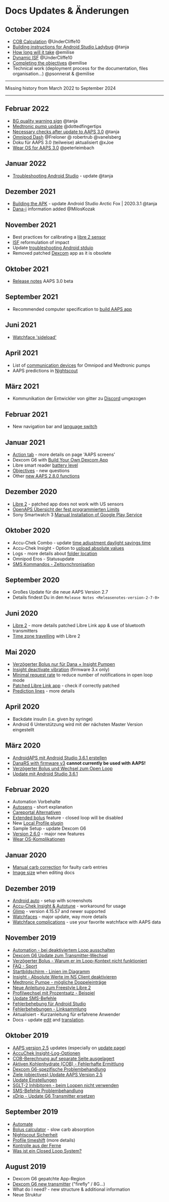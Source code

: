 # Docs Updates & Änderungen

## October 2024

- [COB Calculation](../DailyLifeWithAaps/CobCalculation.md) @UnderCliffe10
- [Building instructions for Android Studio Ladybug](../SettingUpAaps/BuildingAaps.md) @tanja
- [How long will it take](../Getting-Started/PreparingForAaps.md#how-long-will-it-take-to-set-everything-up) @emilise
- [Dynamic ISF](../DailyLifeWithAaps/DynamicISF.md) @UnderCliffe10
- [Completing the objectives](../SettingUpAaps/CompletingTheObjectives.md) @emilise
- Technical work (deployment process for the documentation, files organisation...) @psonnerat & @emilise

***

Missing history from March 2022 to September 2024

***

## Februar 2022

- [BG quality warning sign](../DailyLifeWithAaps/AapsScreens.md#bg-warning-sign) @tanja
- [Medtronic pump update](../CompatiblePumps/MedtronicPump.md) @dottedfingertips
- [Necessary checks after update to AAPS 3.0](Update3_0.md) @tanja
- [Omnipod Dash](../CompatiblePumps/OmnipodDASH.md) @Freloner @ robertrub @vanelsberg
- Doku für AAPS 3.0 (teilweise) aktualisiert @xJoe
- [Wear OS for AAPS 3.0](../UsefulLinks/WearOsSmartwatch.md) @peterleimbach

## Januar 2022

- [Troubleshooting Android Studio](../GettingHelp/TroubleshootingAndroidStudio) - update @tanja

## Dezember 2021

- [Building the APK](../SettingUpAaps/BuildingAaps.md) - update Android Studio Arctic Fox | 2020.3.1 @tanja
- [Dana-i](../CompatiblePumps/DanaRS-Insulin-Pump.md) information added @MilosKozak

## November 2021

- Best practices for calibrating a [libre 2 sensor](../CompatibleCgms/Libre2.md#best-practices-for-calibrating-a-libre-2-sensor)
- [ISF](../UsefulLinks/FAQ.md) reformulation of impact
- Update [troubleshooting Android stduio](../GettingHelp/TroubleshootingAndroidStudio)
- Removed patched [Dexcom](../CompatibleCgms/DexcomG6.md) app as it is obsolete

## Oktober 2021

- [Release notes](ReleaseNotes.md) AAPS 3.0 beta

## September 2021

- Recommended computer specification to [build AAPS app](../SettingUpAaps/BuildingAaps.md#computer-and-software-specifications-for-building-aaps)

## Juni 2021

- [Watchface 'sideload'](../UsefulLinks/WearOsSmartwatch.md)

## April 2021

- List of [communication devices](../Getting-Started/CompatiblePumps.md#additional-communication-device) for Omnipod and Medtronic pumps
- AAPS predictions in [Nightscout](../SettingUpAaps/Nightscout.md#manual-nightscout-setup)

## März 2021

- Kommunikation der Entwickler von gitter zu [Discord](https://discord.gg/4fQUWHZ4Mw) umgezogen

## Februar 2021

- New navigation bar and [language switch](../ChangeLanguage/ChangeLanguage.md)

## Januar 2021

- [Action tab](../DailyLifeWithAaps/AapsScreens.md#action-tab) - more details on page 'AAPS screens'
- Dexcom G6 with [Build Your Own Dexcom App](../CompatibleCgms/DexcomG6.md#if-using-g6-with-build-your-own-dexcom-app)
- Libre smart reader [battery level](../DailyLifeWithAaps/AapsScreens.md#sensor-level-battery)
- [Objectives](../SettingUpAaps/CompletingTheObjectives.md#objective-3-prove-your-knowledge) - new questions
- Other [new AAPS 2.8.0 functions](ReleaseNotes.md#version-280)

## Dezember 2020

- [Libre 2](../CompatibleCgms/Libre2.md) - patched app does not work with US sensors
- [OpenAPS Übersicht der fest programmierten Limits](../DailyLifeWithAaps/KeyAapsFeatures.md#overview-of-hard-coded-limits)
- Sony Smartwatch 3 [Manual Installation of Google Play Service](../UsefulLinks/SonySW3.md)

## Oktober 2020

- Accu-Chek Combo - update [time adjustment daylight savings time](../DailyLifeWithAaps/TimezoneTraveling-DaylightSavingTime.md#time-adjustment-daylight-savings-time-dst)
- Accu-Chek Insight - Option to [upload absolute values](../CompatiblePumps/Accu-Chek-Insight-Pump.md#settings-in-aaps)
- Logs - more details about [folder location](../GettingHelp/AccessingLogFiles.md)
- Omnipod Eros - Statusupdate
- [SMS Kommandos - Zeitsynchronisation](../RemoteFeatures/SMSCommands.md)

## September 2020

- Großes Update für die neue AAPS Version 2.7
- Details findest Du in den `Release Notes <Releasenotes-version-2-7-0>`

## Juni 2020

- [Libre 2](../CompatibleCgms/Libre2.md) - more details patched Libre Link app & use of bluetooth transmitters
- [Time zone travelling](../DailyLifeWithAaps/TimezoneTraveling-DaylightSavingTime.md) with Libre 2

## Mai 2020

- [Verzögerter Bolus nur für Dana + Insight Pumpen](../DailyLifeWithAaps/ExtendedCarbs.md#extended-bolus-and-switch-to-open-loop---dana-and-insight-pump-only)
- [Insight deactivate vibration](../CompatiblePumps/Accu-Chek-Insight-Pump.md#vibration) (firmware 3.x only)
- [Minimal request rate](../SettingUpAaps/Preferences.md#minimal-request-change-) to reduce number of notifications in open loop mode
- [Patched Libre Link app](../CompatibleCgms/Libre2.md#5-use-the-patched-librelink-app-with-xdrip) - check if correctly patched
- [Prediction lines](../DailyLifeWithAaps/AapsScreens.md#prediction-lines) - more details

## April 2020

- Backdate insulin (i.e. given by syringe)
- Android 6 Unterstützung wird mit der nächsten Master Version eingestellt

## März 2020

- [AndroidAPS mit Android Studio 3.6.1 erstellen](../SettingUpAaps/BuildingAaps.md)
- [DanaRS with firmware v3](../CompatiblePumps/DanaRS-Insulin-Pump.md) **cannot currently be used with AAPS!**
- [Verzögerter Bolus und Wechsel zum Open Loop](../DailyLifeWithAaps/ExtendedCarbs.md#extended-bolus-and-switch-to-open-loop---dana-and-insight-pump-only)
- [Update mit Android Studio 3.6.1](../Maintenance/UpdateToNewVersion)

## Februar 2020

- Automation Vorbehalte
- [Autosens](../DailyLifeWithAaps/KeyAapsFeatures.md#autosens) - short explanation
- [Careportal Alternativen](../Usage/CPbefore26.md)
- [Extended bolus](../DailyLifeWithAaps/ExtendedCarbs.md#extended-bolus-and-switch-to-open-loop---dana-and-insight-pump-only) feature - closed loop will be disabled
- New [Local Profile plugin](../SettingUpAaps/ConfigBuilder.md#local-profile)
- Sample Setup - update Dexcom G6
- [Version 2.6.0](ReleaseNotes.md#version-260) - major new features
- [Wear OS-Komplikationen](../UsefulLinks/WearOsSmartwatch.md)

## Januar 2020

- [Manual carb correction](../DailyLifeWithAaps/AapsScreens.md#bolus--carbs) for faulty carb entries
- [Image size](../SupportingAaps/HowToEditTheDocs.md) when editing docs

## Dezember 2019

- [Android auto](../RemoteFeatures/AndroidAuto.md) - setup with screenshots
- [Accu-Chek Insight & Autotune](../CompatiblePumps/Accu-Chek-Insight-Pump.md#settings-in-aaps) - workaround for usage
- [Glimp](../SettingUpAaps/ConfigBuilder.md#bg-source) - version 4.15.57 and newer supported
- [Watchfaces](../UsefulLinks/WearOsSmartwatch.md) - major update, way more details
- [Watchface complications](../UsefulLinks/WearOsSmartwatch.md#complications) - use your favorite watchface with AAPS data

## November 2019

- [Automation - bei deaktiviertem Loop ausschalten](../DailyLifeWithAaps/Automations.md)
- [Dexcom G6 Update zum Transmitter-Wechsel](../CompatibleCgms/xDrip.md#replace-transmitter)
- [Verzögerter Bolus - Warum er im Loop-Kontext nicht funktioniert](../DailyLifeWithAaps/ExtendedCarbs.md#extended-bolus-and-switch-to-open-loop---dana-and-insight-pump-only)
- [FAQ - Sport](../UsefulLinks/FAQ.md#sports)
- [Startbildschirm - Linien im Diagramm](../DailyLifeWithAaps/AapsScreens.md#section-f---main-graph)
- [Insight - Absolute Werte im NS Client deaktivieren](../CompatiblePumps/Accu-Chek-Insight-Pump.md#settings-in-aaps)
- [Medtronic Pumpe - mögliche Doppeleinträge](../CompatiblePumps/MedtronicPump.md)
- [Neue Anleitung zum Freestyle Libre 2](../CompatibleCgms/Libre2.md)
- [Profilwechsel mit Prozentsatz - Beispiel](../DailyLifeWithAaps/ProfileSwitch-ProfilePercentage.md)
- [Update SMS-Befehle](../RemoteFeatures/SMSCommands.md)
- [Fehlerbehebung für Android Studio](../GettingHelp/TroubleshootingAndroidStudio)
- [Fehlerbehebungen - Linksammlung](../GettingHelp/GeneralTroubleshooting.md)
- Aktualisiert - Kurzanleitung für erfahrene Anwender
- Docs - update [edit](../SupportingAaps/HowToEditTheDocs.md#code-syntax) and [translation](../SupportingAaps/Translations#translation-of-the-documentation).

## Oktober 2019

- [AAPS version 2.5](ReleaseNotes.md#version-250) updates (especially on [update page](../Maintenance/UpdateToNewVersion))
- [AccuChek Insight-Log-Optionen](../CompatiblePumps/Accu-Chek-Insight-Pump.md#settings-in-aaps)
- [COB-Berechnung auf separate Seite ausgelagert](../DailyLifeWithAaps/CobCalculation.md)
- [Aktiven Kohlenhydrate (COB) - Fehlerhafte Ermittlung](../DailyLifeWithAaps/CobCalculation.md#detection-of-wrong-cob-values)
- [Dexcom G6-spezifische Problembehandlung](../CompatibleCgms/DexcomG6.md#dexcom-g6one-specific-troubleshooting)
- [Ziele (objectives) Update AAPS Version 2.5](../SettingUpAaps/CompletingTheObjectives.md)
- [Update Einstellungen](../SettingUpAaps/Preferences.md)
- [SGLT-2 Inhibitoren - beim Loopen nicht verwenden](../Getting-Started/PreparingForAaps.md#no-sglt-2-inhibitors)
- [SMS-Befehle Problembehandlung](../RemoteFeatures/SMSCommands.md#troubleshooting)
- [xDrip - Update G6 Transmitter ersetzen](../CompatibleCgms/xDrip.md#replace-transmitter)

## September 2019

- [Automate](../DailyLifeWithAaps/Automations.md)
- [Bolus calculator](../DailyLifeWithAaps/AapsScreens.md#wrong-cob-detection) - slow carb absorption
- [Nightscout Sicherheit](../SettingUpAaps/Nightscout.md#security-considerations)
- [Profile timeshift](../DailyLifeWithAaps/ProfileSwitch-ProfilePercentage.md#time-shift-of-the-circadian-percentage-profile) (more details)
- [Kontrolle aus der Ferne](../RemoteFeatures/RemoteMonitoring.md)
- [Was ist ein Closed Loop System?](../Getting-Started/Introduction.md#what-does-hybrid-closed-loop-mean)

## August 2019

- Dexcom G6 gepatchte App-Region
- [Dexcom G6 new transmitter](../CompatibleCgms/xDrip.md#connect-g6-transmitter-for-the-first-time) ("firefly" / 8G...)
- What do I need? - new structure & additional information
- Neue Struktur
